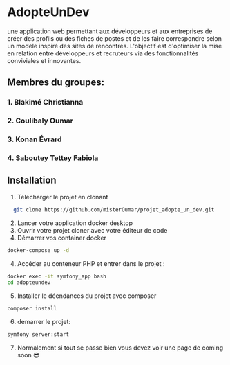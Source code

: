 
# AdopteUnDev

une application web permettant aux développeurs et aux entreprises de créer des profils ou des fiches
de postes et de les faire correspondre selon un modèle inspiré des sites de rencontres. L'objectif est
d'optimiser la mise en relation entre développeurs et recruteurs via des fonctionnalités conviviales et
innovantes.





## Membres du groupes:
### 1. Blakimé Christianna
### 2. Coulibaly Oumar
### 3. Konan Évrard
### 4. Saboutey Tettey Fabiola





## Installation

1. Télécharger le projet en clonant

```bash
  git clone https://github.com/misterOumar/projet_adopte_un_dev.git
```

2. Lancer votre application docker desktop
3. Ouvrir votre projet cloner avec votre éditeur de code
4. Démarrer vos container docker
```bash 
docker-compose up -d
```
4. Accéder au conteneur PHP et entrer dans le projet : 
```bash 
docker exec -it symfony_app bash
cd adopteundev
```
5. Installer le déendances du projet avec composer
```bash 
composer install
```
6. demarrer le projet:
```bash 
symfony server:start
```
7. Normalement si tout se passe bien vous devez voir une page de coming soon 😎
